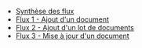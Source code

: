 * <a href="description_flux_synthese.html">Synthèse des flux</a>
* <a href="description_flux_1_ajout_doc.html">Flux 1 - Ajout d'un document</a>
* <a href="description_flux_2_ajout_lot_doc.html">Flux 2 - Ajout d'un lot de documents</a>
* <a href="description_flux_3_maj_doc.html">Flux 3 - Mise à jour d'un document</a>